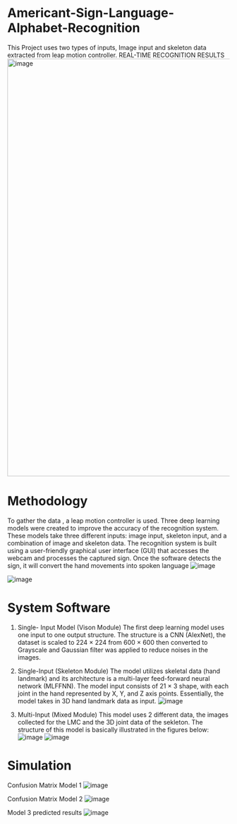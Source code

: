# Americant-Sign-Language-Alphabet-Recognition
This Project uses two types of inputs, Image input and skeleton data extracted from leap motion controller.
REAL-TIME RECOGNITION RESULTS
<img width="947" alt="image" src="https://github.com/Jnur9/Americant-Sign-Language-Alphabet-Recognition/assets/77942097/711bda3a-79dc-4ed6-8e4b-e88037bc8df6">
# Methodology 
To gather the data , a leap motion controller is used. Three deep learning models were created to improve the accuracy of the recognition system. These models take three different inputs: image input, skeleton input, and a combination of image and skeleton data. The recognition system is built using a user-friendly graphical user interface (GUI) that accesses the webcam and processes the captured sign. Once the software detects the sign, it will convert the hand movements into spoken language 
![image](https://github.com/Jnur9/American-Sign-Language-Alphabet-Recognition-Using-Leap-Motion-Controller/assets/77942097/03184511-f555-4a82-aa61-6ecd737f4b81)

![image](https://github.com/Jnur9/American-Sign-Language-Alphabet-Recognition-Using-Leap-Motion-Controller/assets/77942097/275cbabe-c8b1-4d31-a2d9-1f33d030cb13) 
# System Software
1)	Single- Input Model (Vison Module)
The first deep learning model uses one input to one output structure. The structure is a CNN (AlexNet), the dataset is scaled to 224 × 224 from 600 × 600 then converted to Grayscale and Gaussian filter was applied to reduce noises in the images.

2)	Single-Input (Skeleton Module)
The model utilizes skeletal data (hand landmark) and its architecture is a multi-layer feed-forward neural network (MLFFNN). The model input consists of 21 × 3 shape, with each joint in the hand represented by X, Y, and Z axis points. Essentially, the model takes in 3D hand landmark data as input.
![image](https://github.com/Jnur9/American-Sign-Language-Alphabet-Recognition-Using-Leap-Motion-Controller/assets/77942097/e65f071d-9c9d-4346-bc04-584d678ae455)

3)	Multi-Input (Mixed Module)
This model uses 2 different data, the images collected for the LMC and the 3D joint data of the sekleton. The structure of this model is basically illustrated in the figures below:
![image](https://github.com/Jnur9/American-Sign-Language-Alphabet-Recognition-Using-Leap-Motion-Controller/assets/77942097/0560f9a5-04a3-416f-ace6-e92d41445845)
![image](https://github.com/Jnur9/American-Sign-Language-Alphabet-Recognition-Using-Leap-Motion-Controller/assets/77942097/4ceccfc6-910a-44de-9872-e2e7b095257f)
# Simulation

Confusion Matrix Model 1
![image](https://github.com/Jnur9/American-Sign-Language-Alphabet-Recognition-Using-Leap-Motion-Controller/assets/77942097/3bffc932-e58f-45e8-8b4c-b2b0aca3734a)

Confusion Matrix Model 2
![image](https://github.com/Jnur9/American-Sign-Language-Alphabet-Recognition-Using-Leap-Motion-Controller/assets/77942097/865161dc-50f9-4178-bd71-c1cf09a39a73)

Model 3 predicted results 
![image](https://github.com/Jnur9/American-Sign-Language-Alphabet-Recognition-Using-Leap-Motion-Controller/assets/77942097/dd178755-c4a0-4d73-ac53-22f0bcc812d7)




 

 

  	 	 	 	 	 
    	     	 	 	 	 
